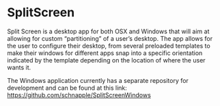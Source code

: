 # SplitScreen
Split Screen is a desktop app for both OSX and Windows that will aim at allowing for custom “partitioning” of a user’s desktop.  The app allows for the user to configure their desktop, from several preloaded templates to make their windows for different apps snap into a specific orientation indicated by the template depending on the location of where the user wants it.


The Windows application currently has a separate repository for development and can be found at this link: https://github.com/schnapple/SplitScreenWindows
